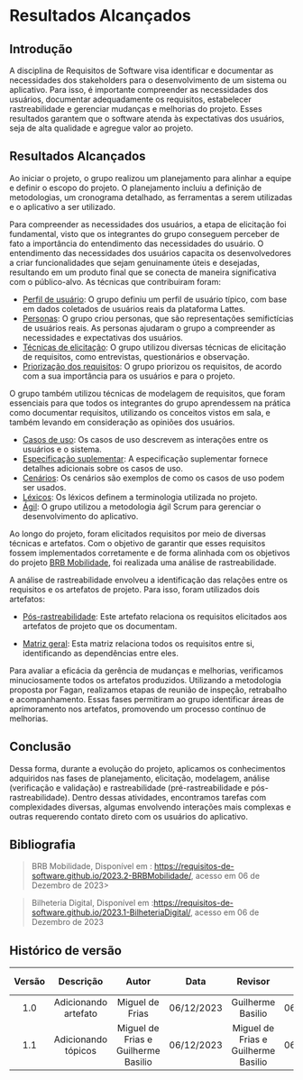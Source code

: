 # **Resultados Alcançados**

## **Introdução**

A disciplina de Requisitos de Software visa identificar e documentar as necessidades dos stakeholders para o desenvolvimento de um sistema ou aplicativo. Para isso, é importante compreender as necessidades dos usuários, documentar adequadamente os requisitos, estabelecer rastreabilidade e gerenciar mudanças e melhorias do projeto. Esses resultados garantem que o software atenda às expectativas dos usuários, seja de alta qualidade e agregue valor ao projeto.

## **Resultados Alcançados**

Ao iniciar o projeto, o grupo realizou um planejamento para alinhar a equipe e definir o escopo do projeto. O planejamento incluiu a definição de metodologias, um cronograma detalhado, as ferramentas a serem utilizadas e o aplicativo a ser utilizado.

Para compreender as necessidades dos usuários, a etapa de elicitação foi fundamental, visto que os integrantes do grupo conseguem perceber de fato a importância do entendimento das necessidades do usuário. O entendimento das necessidades dos usuários capacita os desenvolvedores a criar funcionalidades que sejam genuinamente úteis e desejadas, resultando em um produto final que se conecta de maneira significativa com o público-alvo. As técnicas que contribuiram foram: 

- [Perfil de usuário](https://requisitos-de-software.github.io/2023.2-BRBMobilidade/elicitacao/perfil_do_usuario/): O grupo definiu um perfil de usuário típico, com base em dados coletados de usuários reais da plataforma Lattes.
- [Personas](https://requisitos-de-software.github.io/2023.2-BRBMobilidade/elicitacao/personas/): O grupo criou personas, que são representações semifictícias de usuários reais. As personas ajudaram o grupo a compreender as necessidades e expectativas dos usuários.
- [Técnicas de elicitação](https://requisitos-de-software.github.io/2023.2-BRBMobilidade/elicitacao/tecnicas/brainstorming/): O grupo utilizou diversas técnicas de elicitação de requisitos, como entrevistas, questionários e observação.
- [Priorização dos requisitos](https://requisitos-de-software.github.io/2023.2-BRBMobilidade/elicitacao/priorizacao/in_or_out/): O grupo priorizou os requisitos, de acordo com a sua importância para os usuários e para o projeto.


O grupo também utilizou técnicas de modelagem de requisitos, que foram essenciais para que todos os integrantes do grupo aprendessem na prática como documentar requisitos, utilizando os conceitos vistos em sala, e também levando em consideração as opiniões dos usuários.

- [Casos de uso](https://requisitos-de-software.github.io/2023.2-BRBMobilidade/modelagem/casos_de_uso/): Os casos de uso descrevem as interações entre os usuários e o sistema.
- [Especificação suplementar](https://requisitos-de-software.github.io/2023.2-BRBMobilidade/modelagem/especificacao_suplementar/): A especificação suplementar fornece detalhes adicionais sobre os casos de uso.
- [Cenários](https://requisitos-de-software.github.io/2023.2-BRBMobilidade/modelagem/cenarios/): Os cenários são exemplos de como os casos de uso podem ser usados.
- [Léxicos](https://requisitos-de-software.github.io/2023.2-BRBMobilidade/modelagem/lexicos/): Os léxicos definem a terminologia utilizada no projeto.
- [Ágil](https://requisitos-de-software.github.io/2023.2-BRBMobilidade/modelagem/agil/backlog/): O grupo utilizou a metodologia ágil Scrum para gerenciar o desenvolvimento do aplicativo.


Ao longo do projeto, foram elicitados requisitos por meio de diversas técnicas e artefatos. Com o objetivo de garantir que esses requisitos fossem implementados corretamente e de forma alinhada com os objetivos do projeto [BRB Mobilidade](https://requisitos-de-software.github.io/2023.2-BRBMobilidade/), foi realizada uma análise de rastreabilidade.

A análise de rastreabilidade envolveu a identificação das relações entre os requisitos e os artefatos de projeto. Para isso, foram utilizados dois artefatos:

- [Pós-rastreabilidade](https://requisitos-de-software.github.io/2023.2-BRBMobilidade/pos-rastreabilidade/backward_from/): Este artefato relaciona os requisitos elicitados aos artefatos de projeto que os documentam.

- [Matriz geral](https://requisitos-de-software.github.io/2023.2-BRBMobilidade/pos-rastreabilidade/matriz_rastreabilidade/): Esta matriz relaciona todos os requisitos entre si, identificando as dependências entre eles.

Para avaliar a eficácia da gerência de mudanças e melhorias, verificamos minuciosamente todos os artefatos produzidos. Utilizando a metodologia proposta por Fagan, realizamos etapas de reunião de inspeção, retrabalho e acompanhamento. Essas fases permitiram ao grupo identificar áreas de aprimoramento nos artefatos, promovendo um processo contínuo de melhorias.


## **Conclusão**

Dessa forma, durante a evolução do projeto, aplicamos os conhecimentos adquiridos nas fases de planejamento, elicitação, modelagem, análise (verificação e validação) e rastreabilidade (pré-rastreabilidade e pós-rastreabilidade). Dentro dessas atividades, encontramos tarefas com complexidades diversas, algumas envolvendo interações mais complexas e outras requerendo contato direto com os usuários do aplicativo.


## **Bibliografia**

> BRB Mobilidade, Disponível em : <https://requisitos-de-software.github.io/2023.2-BRBMobilidade/>, acesso em 06 de Dezembro de 2023>

> Bilheteria Digital, Disponível em :<https://requisitos-de-software.github.io/2023.1-BilheteriaDigital/>, acesso em 06 de Dezembro de 2023

## **Histórico de versão**
| Versão |          Descrição              |     Autor       |      Data      |   Revisor     |    Data de revisão    |  
|:------:|:-------------------------------:|:---------------:|:--------------:|:-------------:|:---------------------:|
|  1.0   | Adicionando artefato | Miguel de Frias  |   06/12/2023   |  Guilherme Basilio  | 06/12/2023 |
|  1.1   | Adicionando tópicos | Miguel de Frias e Guilherme Basilio  |   06/12/2023   |  Miguel de Frias e Guilherme Basilio  | 06/12/2023 |